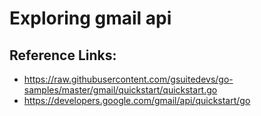 # Exploring gmail api

## Reference Links:

  * https://raw.githubusercontent.com/gsuitedevs/go-samples/master/gmail/quickstart/quickstart.go
  * https://developers.google.com/gmail/api/quickstart/go

